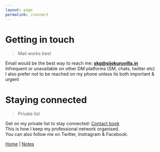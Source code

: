 ```yaml
---
layout: page
permalink: /connect
---
```


# Getting in touch

> Mail works best

Email would be the best way to reach me: **skg@sijokuruvilla.in**  <br>
Infrequent or unavailable on other DM platforms (SM, chats, twitter etc) <br>
I also prefer not to be reached on my phone unless its both important & urgent <br>

# Staying connected

> Private list

Get on my private list to stay connected: [Contact book]() <br>
This is how I keep my professional network organised. <br>
You can also follow me on Twitter, Instragram & Facebook. <br>

[Home](https://www.sijokuruvilla.in/) \| [Notes](https://www.sijokuruvilla.in/notes)

<!--
# Note

> Best reached on email

* I don't prefer calls <br>
* I don't do connects <br>
* I don't accept mementos <br>

-->







